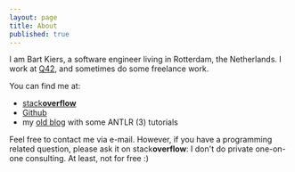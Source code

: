 ```yaml
---
layout: page
title: About
published: true
---
```


I am Bart Kiers, a software engineer living in Rotterdam, the Netherlands. I work at [Q42](http://www.q42.com), and sometimes do some freelance work.

You can find me at:

* [stack**overflow**](http://stackoverflow.com/users/50476/bart-kiers)
* [Github](https://github.com/bkiers)
* my [old blog](http://bkiers.blogspot.com) with some ANTLR (3) tutorials

Feel free to contact me via e-mail. However, if you have a programming related question, please ask it on stack**overflow**: I don't do private one-on-one consulting. At least, not for free :)
